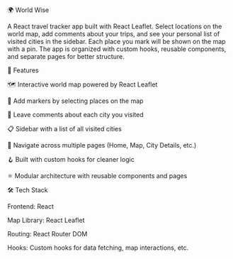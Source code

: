 🌍 World Wise

A React travel tracker app built with React Leaflet. Select locations on the world map, add comments about your trips, and see your personal list of visited cities in the sidebar. Each place you mark will be shown on the map with a pin. The app is organized with custom hooks, reusable components, and separate pages for better structure.

🚀 Features

🗺️ Interactive world map powered by React Leaflet

📍 Add markers by selecting places on the map

📝 Leave comments about each city you visited

📋 Sidebar with a list of all visited cities

🧭 Navigate across multiple pages (Home, Map, City Details, etc.)

🪝 Built with custom hooks for cleaner logic

⚛️ Modular architecture with reusable components and pages

🛠️ Tech Stack

Frontend: React

Map Library: React Leaflet

Routing: React Router DOM

Hooks: Custom hooks for data fetching, map interactions, etc.
